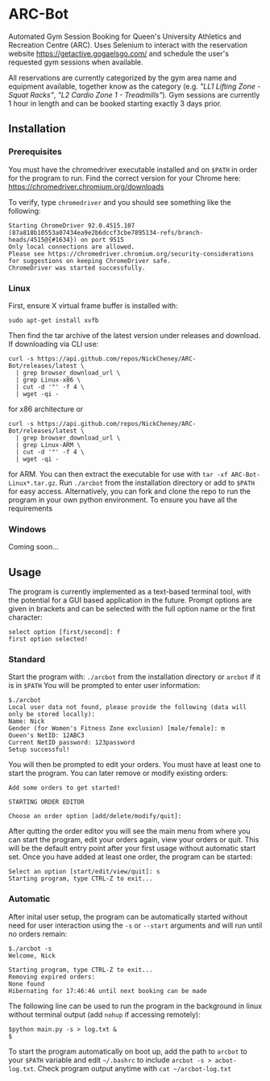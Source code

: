 # ARC-Bot
Automated Gym Session Booking for Queen's University Athletics and Recreation Centre (ARC). Uses Selenium to interact with the reservation website https://getactive.gogaelsgo.com/ and schedule the user's requested gym sessions when available. 

All reservations are currently categorized by the gym area name and equipment available, together know as the category (e.g. *"LL1 Lifting Zone - Squat Racks"*, *"L2 Cardio Zone 1 - Treadmills"*). Gym sessions are currently 1 hour in length and can be booked starting exactly 3 days prior.

## Installation
### Prerequisites
You must have the chromedriver executable installed and on `$PATH` in order for the program to run. Find the correct version for your Chrome here: https://chromedriver.chromium.org/downloads

To verify, type `chromedriver` and you should see something like the following:
```
Starting ChromeDriver 92.0.4515.107 (87a818b10553a07434ea9e2b6dccf3cbe7895134-refs/branch-heads/4515@{#1634}) on port 9515
Only local connections are allowed.
Please see https://chromedriver.chromium.org/security-considerations for suggestions on keeping ChromeDriver safe.
ChromeDriver was started successfully.
```
### **Linux**
First, ensure X virtual frame buffer is installed with:
```
sudo apt-get install xvfb
```
Then find the tar archive of the latest version under releases and download. If downloading via CLI use:
```
curl -s https://api.github.com/repos/NickCheney/ARC-Bot/releases/latest \
  | grep browser_download_url \
  | grep Linux-x86 \
  | cut -d '"' -f 4 \
  | wget -qi -
```
for x86 architecture or 
```
curl -s https://api.github.com/repos/NickCheney/ARC-Bot/releases/latest \
  | grep browser_download_url \
  | grep Linux-ARM \
  | cut -d '"' -f 4 \
  | wget -qi -
```
for ARM. You can then extract the executable for use with `tar -xf ARC-Bot-Linux*.tar.gz`.
Run `./arcbot` from the installation directory or add to `$PATH` for easy access. Alternatively, you can fork and clone the repo to run the program in your own python environment. To ensure you have all the requirements
### **Windows**
Coming soon...
## Usage
The program is currently implemented as a text-based terminal tool, with the potential for a GUI based application in the future. Prompt options are given in brackets and can be selected with the full option name or the first character:
```
select option [first/second]: f
first option selected!
```
### Standard
Start the program with: `./arcbot` from the installation directory or `arcbot` if it is in `$PATH`
You will be prompted to enter user information:
```
$./arcbot
Local user data not found, please provide the following (data will only be stored locally):
Name: Nick
Gender (for Women's Fitness Zone exclusion) [male/female]: m
Queen's NetID: 12ABC3
Current NetID password: 123password
Setup successful!
```
You will then be prompted to edit your orders. You must have at least one to start the program. You can later remove or modify existing orders:
```
Add some orders to get started!

STARTING ORDER EDITOR

Choose an order option [add/delete/modify/quit]: 
```
After qutting the order editor you will see the main menu from where you can start the program, edit your orders again, view your orders or quit. This will be the default entry point after your first usage without automatic start set. Once you have added at least one order, the program can be started:
```
Select an option [start/edit/view/quit]: s
Starting program, type CTRL-Z to exit...
```
### Automatic
After inital user setup, the program can be automatically started without need for user interaction using the `-s` or `--start` arguments and will run until no orders remain:
```
$./arcbot -s
Welcome, Nick

Starting program, type CTRL-Z to exit...
Removing expired orders:
None found
Hibernating for 17:46:46 until next booking can be made
```
The following line can be used to run the program in the background in linux without terminal output (add `nohup` if accessing remotely):
```
$python main.py -s > log.txt &
$
```
To start the program automatically on boot up, add the path to `arcbot` to your `$PATH` variable and edit `~/.bashrc` to include `arcbot -s > acbot-log.txt`. Check program output anytime with `cat ~/arcbot-log.txt`
